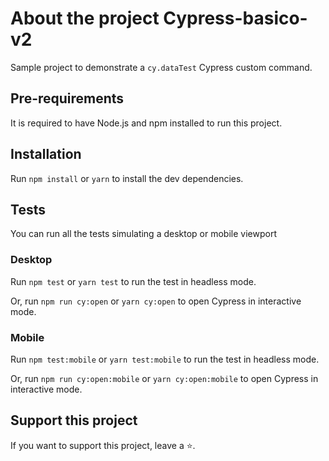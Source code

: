 # About the project Cypress-basico-v2

Sample project to demonstrate a `cy.dataTest` Cypress custom command.

## Pre-requirements

It is required to have Node.js and npm installed to run this project.

## Installation

Run `npm install` or `yarn` to install the dev dependencies.

## Tests

You can run all the tests simulating a desktop or mobile viewport

### Desktop
Run `npm test` or `yarn test` to run the test in headless mode.

Or, run `npm run cy:open` or `yarn cy:open` to open Cypress in interactive mode.

### Mobile
Run `npm test:mobile` or `yarn test:mobile` to run the test in headless mode.

Or, run `npm run cy:open:mobile` or `yarn cy:open:mobile` to open Cypress in interactive mode.

## Support this project

If you want to support this project, leave a ⭐.